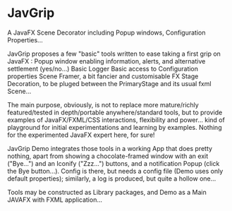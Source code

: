 # JavGrip

A JavaFX Scene Decorator including Popup windows, Configuration Properties...

JavGrip proposes a few "basic" tools written to ease taking a first grip on JavaFX :
  Popup window enabling information, alerts, and alternative settlement (yes/no...)
  Basic Logger 
  Basic access to Configuration properties
  Scene Framer,  a bit fancier and customisable FX Stage Decoration, to be pluged between the PrimaryStage and its
  usual fxml Scene...
  
The main purpose, obviously, is not to replace more mature/richly featured/tested in depth/portable anywhere/standard 
tools, but to provide examples of JavaFX/FXML/CSS interactions, flexibility and power... kind of playground 
for initial experimentations and learning by examples. Nothing for the experimented JavaFX expert here, for sure!

JavGrip Demo integrates those tools in a working App that does pretty nothing, apart from showing a chocolate-framed 
window with an exit ("Bye...") and an Iconify ("Zzz...") buttons, and a notification Popup (click the Bye button...). 
Config is there, but needs a config file (Demo uses only default properties); similarly, a log is produced, but quite
a hollow one...

Tools may be constructed as Library packages, and Demo as a Main JAVAFX with FXML application...
